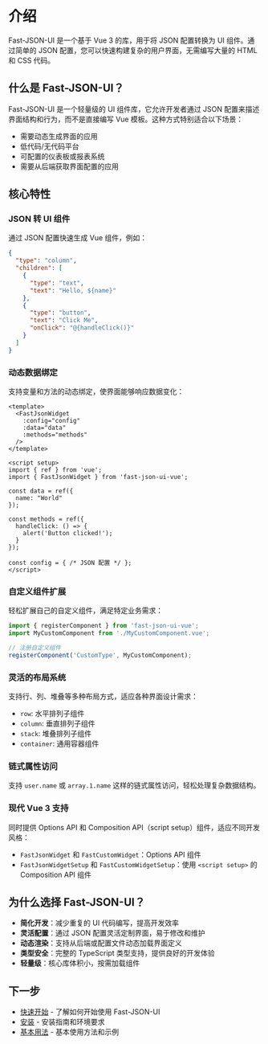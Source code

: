 # 介绍

Fast-JSON-UI 是一个基于 Vue 3 的库，用于将 JSON 配置转换为 UI 组件。通过简单的 JSON 配置，您可以快速构建复杂的用户界面，无需编写大量的 HTML 和 CSS 代码。

## 什么是 Fast-JSON-UI？

Fast-JSON-UI 是一个轻量级的 UI 组件库，它允许开发者通过 JSON 配置来描述界面结构和行为，而不是直接编写 Vue 模板。这种方式特别适合以下场景：

- 需要动态生成界面的应用
- 低代码/无代码平台
- 可配置的仪表板或报表系统
- 需要从后端获取界面配置的应用

## 核心特性

### JSON 转 UI 组件

通过 JSON 配置快速生成 Vue 组件，例如：

```json
{
  "type": "column",
  "children": [
    {
      "type": "text",
      "text": "Hello, ${name}"
    },
    {
      "type": "button",
      "text": "Click Me",
      "onClick": "@{handleClick()}"
    }
  ]
}
```

### 动态数据绑定

支持变量和方法的动态绑定，使界面能够响应数据变化：

```vue
<template>
  <FastJsonWidget 
    :config="config" 
    :data="data" 
    :methods="methods"
  />
</template>

<script setup>
import { ref } from 'vue';
import { FastJsonWidget } from 'fast-json-ui-vue';

const data = ref({
  name: "World"
});

const methods = ref({
  handleClick: () => {
    alert('Button clicked!');
  }
});

const config = { /* JSON 配置 */ };
</script>
```

### 自定义组件扩展

轻松扩展自己的自定义组件，满足特定业务需求：

```javascript
import { registerComponent } from 'fast-json-ui-vue';
import MyCustomComponent from './MyCustomComponent.vue';

// 注册自定义组件
registerComponent('CustomType', MyCustomComponent);
```

### 灵活的布局系统

支持行、列、堆叠等多种布局方式，适应各种界面设计需求：

- `row`: 水平排列子组件
- `column`: 垂直排列子组件
- `stack`: 堆叠排列子组件
- `container`: 通用容器组件

### 链式属性访问

支持 `user.name` 或 `array.1.name` 这样的链式属性访问，轻松处理复杂数据结构。

### 现代 Vue 3 支持

同时提供 Options API 和 Composition API（script setup）组件，适应不同开发风格：

- `FastJsonWidget` 和 `FastCustomWidget`：Options API 组件
- `FastJsonWidgetSetup` 和 `FastCustomWidgetSetup`：使用 `<script setup>` 的 Composition API 组件

## 为什么选择 Fast-JSON-UI？

- **简化开发**：减少重复的 UI 代码编写，提高开发效率
- **灵活配置**：通过 JSON 配置灵活定制界面，易于修改和维护
- **动态渲染**：支持从后端或配置文件动态加载界面定义
- **类型安全**：完整的 TypeScript 类型支持，提供良好的开发体验
- **轻量级**：核心库体积小，按需加载组件

## 下一步

- [快速开始](./getting-started.md) - 了解如何开始使用 Fast-JSON-UI
- [安装](./installation.md) - 安装指南和环境要求
- [基本用法](./basic-usage.md) - 基本使用方法和示例 